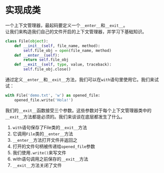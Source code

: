 # 实现成类

一个上下文管理器，最起码要定义一个```__enter__```和```__exit__```。  
让我们来构造我们自己的文件开启的上下文管理器，并学习下基础知识。

```python
class File(object):
    def __init__(self, file_name, method):
        self.file_obj = open(file_name, method)
    def __enter__(self):
        return self.file_obj
    def __exit__(self, type, value, traceback):
        self.file_obj.close()
```

通过定义```__enter__```和```__exit__```方法，我们可以在```with```语句里使用它。我们来试试：

```python
with File('demo.txt', 'w') as opened_file:
    opened_file.write('Hola!')
```    

我们的```__exit__```函数接受三个参数。这些参数对于每个上下文管理器类中的```__exit__```方法都是必须的。我们来谈谈在底层都发生了什么。

1. ```with```语句保存了File类的```__exit__```方法
2. 它调用```File```类的```__enter__```方法
3. ```__enter__```方法打开文件并返回之
4. 打开的文件句柄被传递给```opened_file```参数
5. 我们使用```.write()```来写文件
6. with语句调用之前保存的```__exit__```方法
7. ```__exit__```方法关闭了文件
